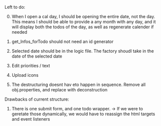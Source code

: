 


Left to do:


0. When I open a cal day, I should be opening the entire date, not the day.
This means I should be able to provide a any month with any day,
and it will display both the todos of the day, as well as regenerate calender if needed

1. get_Infos_forTodo should not need an id generator
2. Selected date should be in the logic file. The factory shoudl take in the date of the selected date
2. Edit priorities / text
3. Upload icons
4. The destructuring doesnt hav eto happen in sequence. Remove all obj.properties, and replace with deconstruction







Drawbacks of current structure:

1. There is one submit form, and one todo wrapper. 
-> If we were to geretate those dynamically, we would have to
    reassign the html targets and event listeners